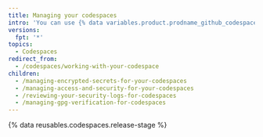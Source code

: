 ```yaml
---
title: Managing your codespaces
intro: 'You can use {% data variables.product.prodname_github_codespaces %} settings to manage information that your codespace might need.'
versions:
  fpt: '*'
topics:
  - Codespaces
redirect_from:
  - /codespaces/working-with-your-codespace
children:
  - /managing-encrypted-secrets-for-your-codespaces
  - /managing-access-and-security-for-your-codespaces
  - /reviewing-your-security-logs-for-codespaces
  - /managing-gpg-verification-for-codespaces
---
```

{% data reusables.codespaces.release-stage %}
